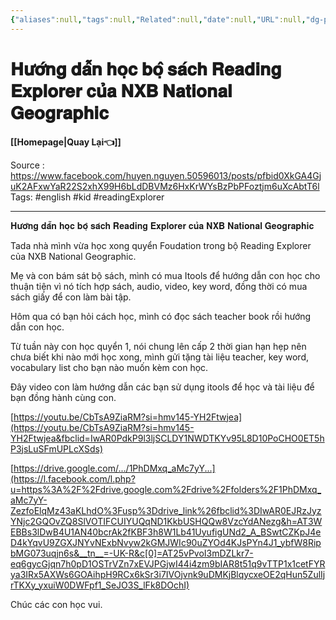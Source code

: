 ```yaml
---
{"aliases":null,"tags":null,"Related":null,"date":null,"URL":null,"dg-publish":true,"image":null,"permalink":"/People/Học tiếng anh/𝐇𝐮̛𝐨̛́𝐧𝐠 𝐝𝐚̂̃𝐧 𝐡𝐨̣𝐜 𝐛𝐨̣̂ 𝐬𝐚́𝐜𝐡 𝐑𝐞𝐚𝐝𝐢𝐧𝐠 𝐄𝐱𝐩𝐥𝐨𝐫𝐞𝐫/","dgPassFrontmatter":true,"noteIcon":"2","created":"2024-02-29T09:57:51.930+07:00","updated":"2024-01-31T12:53:11.000+07:00"}
---
```


# 𝐇𝐮̛𝐨̛́𝐧𝐠 𝐝𝐚̂̃𝐧 𝐡𝐨̣𝐜 𝐛𝐨̣̂ 𝐬𝐚́𝐜𝐡 𝐑𝐞𝐚𝐝𝐢𝐧𝐠 𝐄𝐱𝐩𝐥𝐨𝐫𝐞𝐫 𝐜𝐮̉𝐚 𝐍𝐗𝐁 𝐍𝐚𝐭𝐢𝐨𝐧𝐚𝐥 𝐆𝐞𝐨𝐠𝐫𝐚𝐩𝐡𝐢𝐜
**[[Homepage\|Quay Lại👈]]**

Source : https://www.facebook.com/huyen.nguyen.50596013/posts/pfbid0XkGA4GjuK2AFxwYaR22S2xhX99H6bLdDBVMz6HxKrWYsBzPbPFoztjm6uXcAbtT6l
Tags: #english  #kid #readingExplorer

---

𝐇𝐮̛𝐨̛́𝐧𝐠 𝐝𝐚̂̃𝐧 𝐡𝐨̣𝐜 𝐛𝐨̣̂ 𝐬𝐚́𝐜𝐡 𝐑𝐞𝐚𝐝𝐢𝐧𝐠 𝐄𝐱𝐩𝐥𝐨𝐫𝐞𝐫 𝐜𝐮̉𝐚 𝐍𝐗𝐁 𝐍𝐚𝐭𝐢𝐨𝐧𝐚𝐥 𝐆𝐞𝐨𝐠𝐫𝐚𝐩𝐡𝐢𝐜

Tada nhà mình vừa học xong quyển Foudation trong bộ Reading Explorer của NXB National Geographic.

Mẹ và con bám sát bộ sách, mình có mua Itools để hướng dẫn con học cho thuận tiện vì nó tích hợp sách, audio, video, key word, đồng thời có mua sách giấy để con làm bài tập.

Hôm qua có bạn hỏi cách học, mình có đọc sách teacher book rồi hướng dẫn con học.

Từ tuần này con học quyển 1, nói chung lên cấp 2 thời gian hạn hẹp nên chưa biết khi nào mới học xong, mình gửi tặng tài liệu teacher, key word, vocabulary list cho bạn nào muốn kèm con học.

Đây video con làm hướng dẫn các bạn sử dụng itools để học và tài liệu để bạn đồng hành cùng con.

[https://youtu.be/CbTsA9ZiaRM?si=hmv145-YH2Ftwjea](https://youtu.be/CbTsA9ZiaRM?si=hmv145-YH2Ftwjea&fbclid=IwAR0PdkP9l3ljSCLDY1NWDTKYv95L8D10PoCHO0ET5hP3jsLuSFmUPLcXSds)

[https://drive.google.com/.../1PhDMxq_aMc7yY...](https://l.facebook.com/l.php?u=https%3A%2F%2Fdrive.google.com%2Fdrive%2Ffolders%2F1PhDMxq_aMc7yY-ZezfoElqMz43aKLhdO%3Fusp%3Ddrive_link%26fbclid%3DIwAR0EJRzJyzYNjc2GQOvZQ8SlVOTIFCUIYUQqND1KkbUSHQQw8VzcYdANezg&h=AT3WEBBs3lDwB4U1AN40bcrAk2fKBF3h8W1Lb41UyufigUNd2_A_BSwtCZKpJ4eD4kYqvU9ZGXJNYvNExbNvyw2kGMJWIc90uZYOd4KJsPYn4J1_ybfW8RipbMG073uqjn6s&__tn__=-UK-R&c[0]=AT25vPvoI3mDZLkr7-eq6gycGjqn7h0pD1OSTrVZn7xEVJPGjwI44i4zm9bIAR8t51q9vTTP1x1cetFYRya3IRx5AXWs6GOAihpH9RCx6kSr3i7IVOjvnk9uDMKjBlqycxeOE2qHun5ZulIjrTKXy_yxuiW0DWFpf1_SeJO3S_lFk8DOchI)

Chúc các con học vui.


